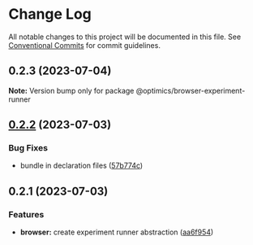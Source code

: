# Change Log

All notable changes to this project will be documented in this file.
See [Conventional Commits](https://conventionalcommits.org) for commit guidelines.

## 0.2.3 (2023-07-04)

**Note:** Version bump only for package @optimics/browser-experiment-runner





## [0.2.2](https://github.com/optimics/analytics/compare/v0.2.1...v0.2.2) (2023-07-03)


### Bug Fixes

* bundle in declaration files ([57b774c](https://github.com/optimics/analytics/commit/57b774ca9b7c0f330ea53ffe22bfa44c85eed9f8))





## 0.2.1 (2023-07-03)


### Features

* **browser:** create experiment runner abstraction ([aa6f954](https://github.com/optimics/analytics/commit/aa6f9547b12a8851f3deb67ea240566470dcfeda))
